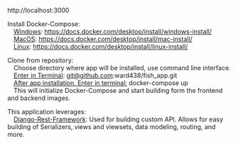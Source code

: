 
http://localhost:3000 <br/>

Install Docker-Compose: <br/>
  &emsp;<ins>Windows</ins>: https://docs.docker.com/desktop/install/windows-install/ <br/>
  &emsp;<ins>MacOS</ins>: https://docs.docker.com/desktop/install/mac-install/ <br/>
  &emsp;<ins>Linux</ins>: https://docs.docker.com/desktop/install/linux-install/ <br/>

Clone from repository: <br/>
  &emsp;Choose directory where app will be installed, use command line interface. <br/>
  &emsp;<ins>Enter in Terminal</ins>: git@github.com:ward438/fish_app.git <br/> 
  &emsp;<ins>After app installation, Enter in terminal:</ins> docker-compose up <br/>
  &emsp;This will initialize Docker-Compose and start building form the frontend and backend images. 

This application leverages:</br>
  &emsp;<ins>Django-Rest-Framework</ins>: Used for building custom API. Allows for easy building of Serializers, views and viewsets, data modeling, routing, and more. 
  
  
